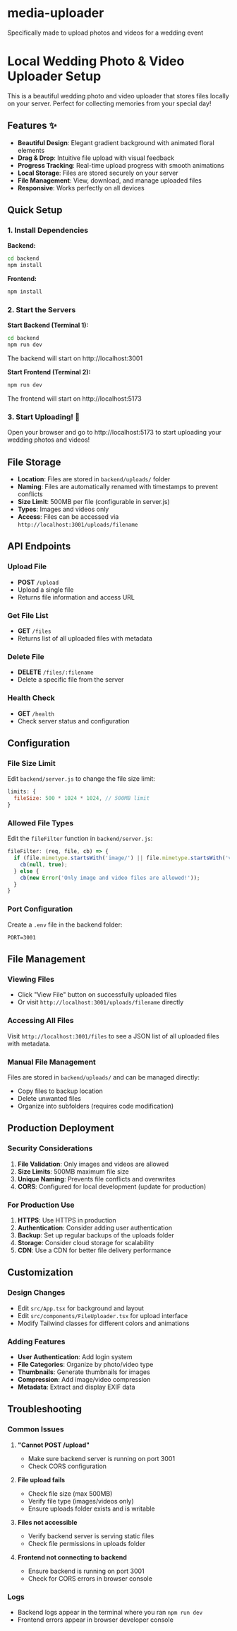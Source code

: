 # media-uploader
Specifically made to upload photos and videos for a wedding event


# Local Wedding Photo & Video Uploader Setup

This is a beautiful wedding photo and video uploader that stores files locally on your server. Perfect for collecting memories from your special day!

## Features ✨

- **Beautiful Design**: Elegant gradient background with animated floral elements
- **Drag & Drop**: Intuitive file upload with visual feedback
- **Progress Tracking**: Real-time upload progress with smooth animations
- **Local Storage**: Files are stored securely on your server
- **File Management**: View, download, and manage uploaded files
- **Responsive**: Works perfectly on all devices

## Quick Setup

### 1. Install Dependencies

**Backend:**
```bash
cd backend
npm install
```

**Frontend:**
```bash
npm install
```

### 2. Start the Servers

**Start Backend (Terminal 1):**
```bash
cd backend
npm run dev
```
The backend will start on http://localhost:3001

**Start Frontend (Terminal 2):**
```bash
npm run dev
```
The frontend will start on http://localhost:5173

### 3. Start Uploading! 🎉

Open your browser and go to http://localhost:5173 to start uploading your wedding photos and videos!

## File Storage

- **Location**: Files are stored in `backend/uploads/` folder
- **Naming**: Files are automatically renamed with timestamps to prevent conflicts
- **Size Limit**: 500MB per file (configurable in server.js)
- **Types**: Images and videos only
- **Access**: Files can be accessed via `http://localhost:3001/uploads/filename`

## API Endpoints

### Upload File
- **POST** `/upload`
- Upload a single file
- Returns file information and access URL

### Get File List
- **GET** `/files`
- Returns list of all uploaded files with metadata

### Delete File
- **DELETE** `/files/:filename`
- Delete a specific file from the server

### Health Check
- **GET** `/health`
- Check server status and configuration

## Configuration

### File Size Limit
Edit `backend/server.js` to change the file size limit:
```javascript
limits: {
  fileSize: 500 * 1024 * 1024, // 500MB limit
}
```

### Allowed File Types
Edit the `fileFilter` function in `backend/server.js`:
```javascript
fileFilter: (req, file, cb) => {
  if (file.mimetype.startsWith('image/') || file.mimetype.startsWith('video/')) {
    cb(null, true);
  } else {
    cb(new Error('Only image and video files are allowed!'));
  }
}
```

### Port Configuration
Create a `.env` file in the backend folder:
```
PORT=3001
```

## File Management

### Viewing Files
- Click "View File" button on successfully uploaded files
- Or visit `http://localhost:3001/uploads/filename` directly

### Accessing All Files
Visit `http://localhost:3001/files` to see a JSON list of all uploaded files with metadata.

### Manual File Management
Files are stored in `backend/uploads/` and can be managed directly:
- Copy files to backup location
- Delete unwanted files
- Organize into subfolders (requires code modification)

## Production Deployment

### Security Considerations
1. **File Validation**: Only images and videos are allowed
2. **Size Limits**: 500MB maximum file size
3. **Unique Naming**: Prevents file conflicts and overwrites
4. **CORS**: Configured for local development (update for production)

### For Production Use
1. **HTTPS**: Use HTTPS in production
2. **Authentication**: Consider adding user authentication
3. **Backup**: Set up regular backups of the uploads folder
4. **Storage**: Consider cloud storage for scalability
5. **CDN**: Use a CDN for better file delivery performance

## Customization

### Design Changes
- Edit `src/App.tsx` for background and layout
- Edit `src/components/FileUploader.tsx` for upload interface
- Modify Tailwind classes for different colors and animations

### Adding Features
- **User Authentication**: Add login system
- **File Categories**: Organize by photo/video type
- **Thumbnails**: Generate thumbnails for images
- **Compression**: Add image/video compression
- **Metadata**: Extract and display EXIF data

## Troubleshooting

### Common Issues

1. **"Cannot POST /upload"**
   - Make sure backend server is running on port 3001
   - Check CORS configuration

2. **File upload fails**
   - Check file size (max 500MB)
   - Verify file type (images/videos only)
   - Ensure uploads folder exists and is writable

3. **Files not accessible**
   - Verify backend server is serving static files
   - Check file permissions in uploads folder

4. **Frontend not connecting to backend**
   - Ensure backend is running on port 3001
   - Check for CORS errors in browser console

### Logs
- Backend logs appear in the terminal where you ran `npm run dev`
- Frontend errors appear in browser developer console

